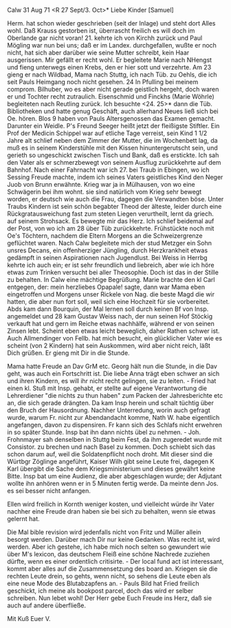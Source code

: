  Calw 31 Aug 71
 <R 27 Sept/3. Oct>*
Liebe Kinder [Samuel]

Herm. hat schon wieder geschrieben (seit der Inlage) und steht dort Alles wohl. Daß Krauss gestorben ist, überrascht freilich es will doch im Oberlande gar nicht voran! 21. kehrte ich von Kirchh zurück und Paul Mögling war nun bei uns; daß er im Landex. durchgefallen, wußte er noch nicht, hat sich aber darüber wie seine Mutter schreibt, kein Haar ausgerissen. Mir gefällt er recht wohl. Er begleitete Marie nach NHengst und fieng unterwegs einen Krebs, den er hier sott und verzehrte. Am 23 gieng er nach Wildbad, Mama nach Stuttg, ich nach Tüb. zu Oehls, die ich seit Pauls Heimgang noch nicht gesehen. 24 In Pfulling bei meinem comprom. Bilhuber, wo es aber nicht gerade geistlich hergeht, doch waren er und Tochter recht zutraulich. Eisenschmid und Finckhs (Marie Wöhrle) begleiteten nach Reutling zurück. Ich besuchte <24. 25>* dann die Tüb. Bibliotheken und hatte genug Geschäft, auch allerhand Neues ließ sich bei Oe. hören. Blos 9 haben von Pauls Altersgenossen das Examen gemacht. Darunter ein Weidle. P's Freund Seeger heißt jetzt der fleißigste Stiftler. Ein Prof der Medicin Schippel war auf etliche Tage verreist, sein Kind 1 1/2 Jahre alt schlief neben dem Zimmer der Mutter, die im Wochenbett lag, da muß es in seinem Kinderstühle mit den Kissen hinuntergerutscht sein, und gerieth so ungeschickt zwischen Tisch und Bank, daß es erstickte. Ich sah den Vater als er schmerzbewegt von seinem Ausflug zurückkehrte auf dem Bahnhof. Nach einer Fahrnacht war ich 27. bei Traub in Ebingen, wo ich Sessing Freude machte, indem ich seines Vaters geistliches Kind den Neger Juob von Brunn erwähnte. Krieg war ja in Mülhausen, von wo eine Schwägerin bei ihm wohnt. sie sind natürlich vom Krieg sehr bewegt worden, er deutsch wie auch die Frau, dagegen die Verwandten böse. Unter Traubs Kindern ist sein schön begabter Theod der älteste, leider durch eine Rückgratausweichung fast zum steten Liegen verurtheilt, lernt da griech. auf seinem Strohsack. Es bewegte mir das Herz. Ich schlief beidemal auf der Post, von wo ich am 28 über Tüb zurückkehrte. Frühstückte noch mit Oe's Töchtern, nachdem die Eltern Morgens an die Schweizergrenze geflüchtet waren. Nach Calw begleitete mich der stud Metzger ein Sohn unsres Decans, ein offenherziger Jüngling, durch Herzkrankheit etwas gedämpft in seinen Aspirationen nach Jugendlust. Bei Weiss in Herrbg kehrte ich auch ein; er ist sehr freundlich und liebreich, aber wie ich höre etwas zum Trinken versucht bei aller Theosophie. Doch ist das in der Stille zu behalten. In Calw eine mächtige Begrüßung. Marie brachte den kl Carl entgegen, der: mein herzliebes Opapale! sagte, dann war Mama eben eingetroffen und Morgens unser Rickele von Nag. die beste Magd die wir hatten, die aber nun fort soll, weil sich eine Hochzeit für sie vorbereitet. Abds kam dann Bourquin, der Mal lernen soll durch keinen Bf von Insp. angemeldet und 28 kam Gustav Weiss nach, der nun seinen Hof Stöckig verkauft hat und gern im Reiche etwas nachhälfe, während er von seinen Zinsen lebt. Scheint eben etwas leicht beweglich, daher Rathen schwer ist. Auch Allmendinger von Fellb. hat mich besucht, ein glücklicher Vater wie es scheint (von 2 Kindern) hat sein Auskommen, wird aber nicht reich, läßt Dich grüßen. Er gieng mit Dir in die Stunde.

Mama hatte Freude an Dav GrM etc. Georg hält nun die Stunde, in die Dav geht, was auch ein Fortschritt ist. Die liebe Anna trägt eben schwer an sich und ihren Kindern, es will ihr nicht recht gelingen, sie zu leiten. - Fried hat einen kl. Stuß mit Insp. gehabt, er stellte auf eigene Verantwortung die Lehrerdiener "die nichts zu thun haben" zum Packen der Jahresberichte etc an, die sich gerade drängten. Da kam Insp herein und schalt tüchtig über den Bruch der Hausordnung. Nachher Unterredung, worin auch gefragt wurde, warum Fr. nicht zur Abendandacht komme, Nath W. habe eigentlich angefangen, davon zu dispensiren. Fr kann sich des Schlafs nicht erwehren in so später Stunde. Insp bat ihn dann nichts übel zu nehmen. - Joh. Frohnmayer sah denselben in Stuttg beim Fest, da ihm zugeredet wurde mit Consistor. zu brechen und nach Basel zu kommen. Doch schiebt sich das schon darum auf, weil die Soldatenpflicht noch droht. Mit dieser sind die Würtbgr Zöglinge angeführt, Kaiser Wilh gibt seine Leute frei, dagegen K Karl übergibt die Sache dem Kriegsministerium und dieses gewährt keine Bitte. Insp bat um eine Audienz, die aber abgeschlagen wurde; der Adjutant wollte ihn anhören wenn er in 5 Minuten fertig werde. Da meinte denn Jos. es sei besser nicht anfangen.

Ellen wird freilich in Kornth weniger kosten, und vielleicht würde ihr Vater nachher eine Freude dran haben sie bei sich zu behalten, wenn sie etwas gelernt hat.

Die Mal bible revision wird jedenfalls nicht von Fritz und Müller allein besorgt werden. Darüber mach Dir nur keine Gedanken. Was recht ist, wird werden. Aber ich gestehe, ich habe mich noch selten so gewundert wie über M's lexicon, das deutschem Fleiß eine schöne Nachrede zuziehen dürfte, wenn es einer ordentlich critisirte. - Der local fund act ist interessant, kommt aber alles auf die Zusammensetzung des board an. Kriegen sie die rechten Leute drein, so gehts, wenn nicht, so sehens die Leute eben als eine neue Mode des Blutabzapfens an. - Pauls Bild hat Fried freilich geschickt, ich meine als bookpost parcel, doch das wird er selber schreiben. Nun lebet wohl! Der Herr gebe Euch Freude ins Herz, daß sie auch auf andere überfließe.

 Mit Kuß Euer V.
